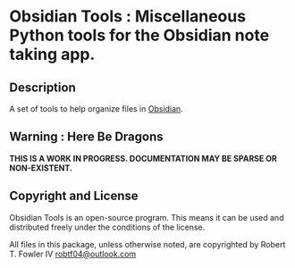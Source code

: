 # Obsidian Tools :  Miscellaneous Python tools for the Obsidian note taking app.

## Description

A set of tools to help organize files in [Obsidian](https://obsidian.md).

## Warning : Here Be Dragons

**THIS IS A WORK IN PROGRESS.  DOCUMENTATION MAY BE SPARSE OR NON-EXISTENT.**

## Copyright and License

Obsidian Tools is an open-source program. This means it can be used and distributed freely under the conditions of the license.

All files in this package, unless otherwise noted, are copyrighted by Robert T. Fowler IV <robtf04@outlook.com>

